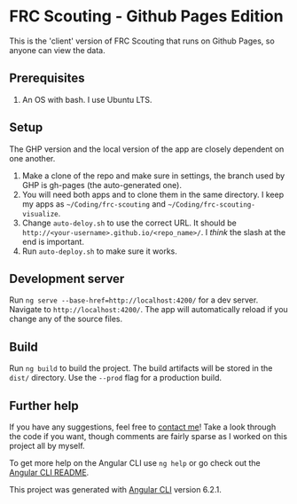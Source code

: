 # FRC Scouting - Github Pages Edition

This is the 'client' version of FRC Scouting that runs on Github Pages, so anyone can view the data.

## Prerequisites

1.  An OS with bash.  I use Ubuntu LTS.

## Setup

The GHP version and the local version of the app are closely dependent on one another.  
1.  Make a clone of the repo and make sure in settings, the branch used by GHP is gh-pages (the auto-generated one).
2.  You will need both apps and to clone them in the same directory.  I keep my apps as `~/Coding/frc-scouting` and `~/Coding/frc-scouting-visualize`.
3.  Change `auto-deloy.sh` to use the correct URL.  It should be `http://<your-username>.github.io/<repo_name>/`.  I *think* the slash at the end is important.
4.  Run `auto-deploy.sh` to make sure it works.  

## Development server

Run `ng serve --base-href=http://localhost:4200/` for a dev server. Navigate to `http://localhost:4200/`. The app will automatically reload if you change any of the source files.

## Build

Run `ng build` to build the project. The build artifacts will be stored in the `dist/` directory. Use the `--prod` flag for a production build.

## Further help

If you have any suggestions, feel free to [contact me](mailto:gundlachcallum@gmail.com)!  Take a look through the code if you want, though comments are fairly sparse as I worked on this project all by myself.  

To get more help on the Angular CLI use `ng help` or go check out the [Angular CLI README](https://github.com/angular/angular-cli/blob/master/README.md).

This project was generated with [Angular CLI](https://github.com/angular/angular-cli) version 6.2.1.
